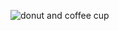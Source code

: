 ![donut and coffee cup](https://raw.githubusercontent.com/ranakizil/Blender-Donut-Coffee-Cup/main/coffeeanddonut.png)
